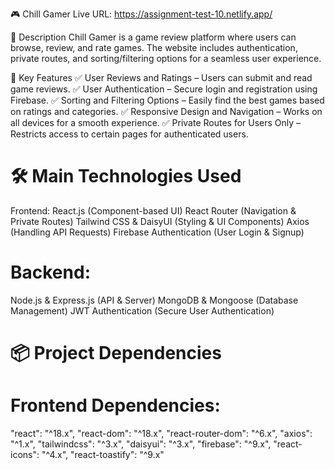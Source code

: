 🎮 Chill Gamer
Live URL: https://assignment-test-10.netlify.app/

📌 Description
Chill Gamer is a game review platform where users can browse, review, and rate games. The website includes authentication, private routes, and sorting/filtering options for a seamless user experience.

🚀 Key Features
✅ User Reviews and Ratings – Users can submit and read game reviews.
✅ User Authentication – Secure login and registration using Firebase.
✅ Sorting and Filtering Options – Easily find the best games based on ratings and categories.
✅ Responsive Design and Navigation – Works on all devices for a smooth experience.
✅ Private Routes for Users Only – Restricts access to certain pages for authenticated users.

# 🛠 Main Technologies Used
Frontend:
React.js (Component-based UI)
React Router (Navigation & Private Routes)
Tailwind CSS & DaisyUI (Styling & UI Components)
Axios (Handling API Requests)
Firebase Authentication (User Login & Signup)

# Backend:
Node.js & Express.js (API & Server)
MongoDB & Mongoose (Database Management)
JWT Authentication (Secure User Authentication)

# 📦 Project Dependencies
 # Frontend Dependencies:
 "react": "^18.x",
"react-dom": "^18.x",
"react-router-dom": "^6.x",
"axios": "^1.x",
"tailwindcss": "^3.x",
"daisyui": "^3.x",
"firebase": "^9.x",
"react-icons": "^4.x",
"react-toastify": "^9.x"
